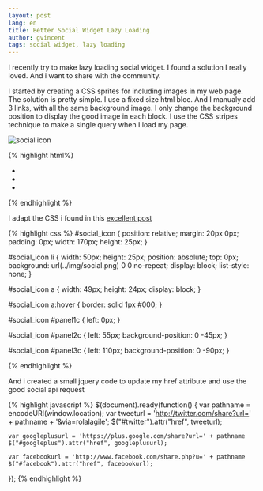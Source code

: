 ```yaml
---
layout: post
lang: en
title: Better Social Widget Lazy Loading
author: gvincent
tags: social widget, lazy loading
---
```

I recently try to make lazy loading social widget. I found a solution I really loved. And i want to share with the community.

<!--more-->

I started by creating a CSS sprites for including images in my web page. The solution is pretty simple. I use a fixed size html bloc. And I manualy add 3 links, with all the same background image. I only change the background position to display the good image in each block.
I use the CSS stripes technique to make a single query when I load my page.


![social icon](https://lh4.googleusercontent.com/-biB8eXI7AbE/UQvxXDskG9I/AAAAAAAAK7A/jLVmq38gZX8/s115/social.png)


{% highlight html%}
<div id="social">
    <ul id="social_icon">
        <li id="panel1c"><a id="twitter" href=""></a></li>
        <li id="panel2c"><a id="googleplus" href=""></a></li>
        <li id="panel3c"><a id="facebook" href=""></a></li>
    </ul>
</div>
{% endhighlight %}


I adapt the CSS i found in this <a href="http://alistapart.com/article/sprites">excellent post</a>


{% highlight css %}
#social_icon {
    position: relative;
    margin: 20px 0px;
    padding: 0px;
    width: 170px;
    height: 25px;
}

#social_icon li {
    width: 50px;
    height: 25px;
    position: absolute;
    top: 0px;
    background: url(../img/social.png) 0 0 no-repeat;
    display: block;
    list-style: none;
}

#social_icon a {
    width: 49px;
    height: 24px;
    display: block;
}

#social_icon a:hover {
    border: solid 1px #000;
}

#social_icon #panel1c {
    left: 0px;
}

#social_icon #panel2c {
    left: 55px;
    background-position: 0 -45px;
}

#social_icon #panel3c {
    left: 110px;
    background-position: 0 -90px;
}

{% endhighlight %}


And i created a small jquery code to update my href attribute and use the good social api request


{% highlight javascript %}
$(document).ready(function() {
    var pathname = encodeURI(window.location);
    var tweeturl = 'http://twitter.com/share?url=' + pathname + '&via=rolalagile';
    $("#twitter").attr("href", tweeturl);

    var googleplusurl = 'https://plus.google.com/share?url=' + pathname
    $("#googleplus").attr("href", googleplusurl);

    var facebookurl = 'http://www.facebook.com/share.php?u=' + pathname
    $("#facebook").attr("href", facebookurl);
});
{% endhighlight %}